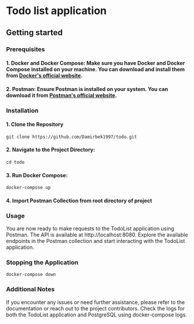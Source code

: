 # Todo list application
## Getting started
### **Prerequisites**

#### 1. Docker and Docker Compose: Make sure you have Docker and Docker Compose installed on your machine. You can download and install them from [Docker's official website](https://www.docker.com/products/docker-desktop/).
#### 2. Postman: Ensure Postman is installed on your system. You can download it from [Postman's official website](https://www.postman.com/downloads/).

### **Installation**

#### 1. **Clone the Repository**
`git clone https://github.com/Damirbek1997/todo.git`
#### 2. **Navigate to the Project Directory:**
`cd todo`
#### 3. **Run Docker Compose:**
`docker-compose up`
#### 4. **Import Postman Collection from root directory of project**

### **Usage**
You are now ready to make requests to the TodoList application using Postman. The API is available at http://localhost:8080.
Explore the available endpoints in the Postman collection and start interacting with the TodoList application.

### **Stopping the Application**
`docker-compose down`

### **Additional Notes**
If you encounter any issues or need further assistance, please refer to the documentation or reach out to the project contributors.
Check the logs for both the TodoList application and PostgreSQL using docker-compose logs.
